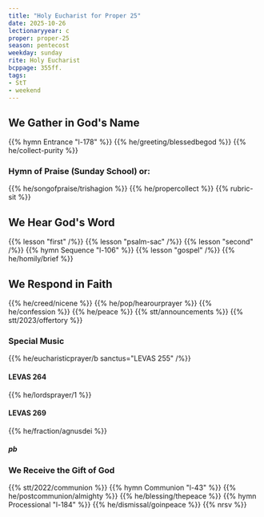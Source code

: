 ```yaml
---
title: "Holy Eucharist for Proper 25"
date: 2025-10-26
lectionaryyear: c
proper: proper-25
season: pentecost
weekday: sunday
rite: Holy Eucharist
bcppage: 355ff.
tags:
- StT
- weekend
---
```

## We Gather in God's Name
{{% hymn Entrance "l-178" %}}
{{% he/greeting/blessedbegod %}}
{{% he/collect-purity %}}
### Hymn of Praise (Sunday School) or:
{{% he/songofpraise/trishagion %}}
{{% he/propercollect %}}
{{% rubric-sit %}}
## We Hear God's Word
{{% lesson "first" /%}}
{{% lesson "psalm-sac" /%}}
{{% lesson "second" /%}}
{{% hymn Sequence "l-106" %}}
{{% lesson "gospel" /%}}
{{% he/homily/brief %}}
## We Respond in Faith
{{% he/creed/nicene %}}
{{% he/pop/hearourprayer %}}
{{% he/confession %}}
{{% he/peace %}}
{{% stt/announcements %}}
{{% stt/2023/offertory %}}
### Special Music
{{% he/eucharisticprayer/b sanctus="LEVAS 255" /%}}
#### LEVAS 264
{{% he/lordsprayer/1 %}}
#### LEVAS 269
{{% he/fraction/agnusdei %}}
##### pb
### We Receive the Gift of God
{{% stt/2022/communion %}}
{{% hymn Communion "l-43" %}}
{{% he/postcommunion/almighty %}}
{{% he/blessing/thepeace %}}
{{% hymn Processional "l-184" %}}
{{% he/dismissal/goinpeace %}}
{{% nrsv %}}

